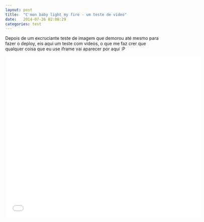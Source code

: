 ```yaml
---
layout: post
title:  "C'mon baby light my fire - um teste de video"
date:   2014-07-26 02:08:29
categories: test
---
```

Depois de um excruciante teste de imagem que demorou até mesmo para fazer o deploy, eis aqui um teste com vídeos, o que me faz crer que qualquer coisa que eu use iframe vai aparecer por aqui :P

<div class="video-container" style="text-align:center;">
	<iframe width="620" height="515" src="//www.youtube.com/embed/deB_u-to-IE" frameborder="0" allowfullscreen></iframe>
</div>